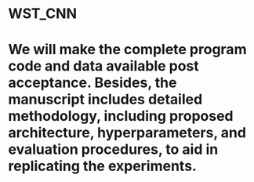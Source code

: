 # WST_CNN
# We will make the complete program code and data available post acceptance. Besides, the manuscript includes detailed methodology, including proposed architecture, hyperparameters, and evaluation procedures, to aid in replicating the experiments.
